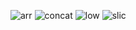 ![arr](https://user-images.githubusercontent.com/84277750/118650905-95f15a80-b802-11eb-9738-e70db6ec810a.PNG)
![concat](https://user-images.githubusercontent.com/84277750/118650909-97228780-b802-11eb-9706-082827453fec.PNG)
![low](https://user-images.githubusercontent.com/84277750/118650911-97bb1e00-b802-11eb-85ad-af8d4769b57e.PNG)
![slic](https://user-images.githubusercontent.com/84277750/118650913-9853b480-b802-11eb-95a0-f04929545c40.PNG)
